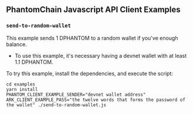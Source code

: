 ## PhantomChain Javascript API Client Examples

### `send-to-random-wallet`
This example sends 1 DPHANTOM to a random wallet if you've enough balance.

 * To use this example, it's necessary having a devnet wallet with at least 1.1 DPHANTOM.

To try this example, install the dependencies, and execute the script:
```
cd examples
yarn install
PHANTOM_CLIENT_EXAMPLE_SENDER="devnet wallet address" ARK_CLIENT_EXAMPLE_PASS="the twelve words that forms the password of the wallet" ./send-to-random-wallet.js
```






